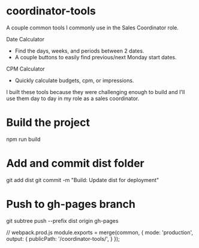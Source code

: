 # coordinator-tools
A couple common tools I commonly use in the Sales Coordinator role.

Date Calculator
- Find the days, weeks, and periods between 2 dates.
- A couple buttons to easily find previous/next Monday start dates.

CPM Calculator
- Quickly calculate budgets, cpm, or impressions.

I built these tools because they were challenging enough to build and I'll use
them day to day in my role as a sales coordinator.

# Build the project
npm run build

# Add and commit dist folder
git add dist
git commit -m "Build: Update dist for deployment"

# Push to gh-pages branch
git subtree push --prefix dist origin gh-pages

// webpack.prod.js
module.exports = merge(common, {
  mode: 'production',
  output: {
    publicPath: '/coordinator-tools/',
  }
});